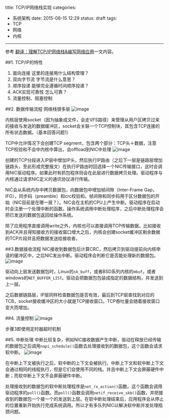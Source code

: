 title: TCP/IP网络栈实现
categories:
  - 系统架构
date: 2015-08-15 12:29
status: draft
tags:
  - TCP
  - 网络
  - 内核
---

参考 [翻译：理解TCP/IP网络栈&编写网络应用](http://blog.2baxb.me/archives/1174)一文内容。

##1. TCP/IP的特性

1. 面向连接
   这里的连接用什么结构管理？
2. 双向字节流
    字节流是什么意思？
3. 顺序投递
    能够完全遵循时间顺序投递？
4. ACK实现可靠性
    怎么可靠？
5. 流量控制、阻塞控制

##2. 数据传输流程
网络栈很多层
![image](http://blog.2baxb.me/wp-content/uploads/2015/04/1.png)

内核层使用socket（因为抽象成文件，会走VFS路径）来管理从用户区拷贝过来的接收与发送的数据缓冲区，socket会关联一个TCP控制块，其包含TCP连接的所有状态数据。（基本回答问题1）

TCP中允许情况下会创建TCP segment，包含两个部分：TCP头＋数据，注意TCP校验和不会中内核中算出，会offload到NIC中处理
![image](http://blog.2baxb.me/wp-content/uploads/2015/04/2.png)

创建的TCP分段进入IP层中增加IP头，然后执行IP路由（之后下一层是链路层增加链路头，至此形成完整报文）在执行IP路由时回选择一个NIC传输接口，这时会调用NIC驱动程序。如果此时有抓包程序则会在此层进行数据拷贝处理。驱动程序与内核通过请求NIC定义的通讯协议进行传输。

NIC会从系统内存中拷贝数据包，向数据包中增加帧间隙（Inter-Frame Gap，IFG），同步码（preamble）和crc校验和。帧间隙和同步码用于区分数据包的开始（NIC目前是在哪一层？）。NIC会在主机的CPU上产生中断。驱动程序在启动时会注册一个处理中断的函数。操作系统调用中断处理程序，之后中断处理程序会把已发送的数据包返回给操作系统。

除了应用程序直接调用write之外，内核也可以直接调用TCP传输数据，比如接收到ACK并且得知接收方的接收窗口增大之后，内核会创建socket缓冲区剩余数据的TCP片段并且把数据发送给接收者。

##3.数据接收流程
NIC接收到数据包后计算CRC，然后拷贝到驱动提前向内核申请的缓冲区中，之后NIC发出中断。驱动程序会判断它是否能处理新的数据包。
![image](http://blog.2baxb.me/wp-content/uploads/2015/04/3.png)

驱动向上层发送数据包时，Linux的`sk_buff`，或者BSD系列内核的`mbuf`，或者windows的`NET_BUFFER_LIST`。驱动会把数据包包装成指定的数据结构，并发送到上一层。

之后数据链路层，IP层同样检查数据包是否有效，最后到TCP层查找到对应的TCB，socket接收缓冲区的大小就是TCP接收窗口。TCP吞吐量会随着接收窗口变大而增加。

##4. 流量控制
![image](http://blog.2baxb.me/wp-content/uploads/2015/04/4.png)

步骤3即使用定时器超时机制

##5. 中断处理
中断比较复杂，例如NIC接收数据产生中断，驱动在释放已经传输的数据包之后调用`napi_schedule()`函数去处理接收到的数据包，这个函数会请求软中断。
![image](http://blog.2baxb.me/wp-content/uploads/2015/04/5.png)

在中断上下文被执行之后，软中断的上下文会被执行。中断上下文和软中断上下文会通过相同的线程执行，但是它们会使用不同的栈。并且中断上下文会屏蔽硬件中断；而软中断上下文不会屏蔽硬件中断。

处理接收到的数据包的软中断处理程序是`net_rx_action()`函数。这个函数会调用驱动程序的`poll()`函数。而`poll()`函数会调用`netif_receive_skb()`函数，并把接收到的数据包一个接一个的发送到上层。在软中断处理结束后，应用程序会从停止的位置重新开始执行完成系统调用。所以才有多队列NIC以解决软中断并发处理瓶颈问题。
